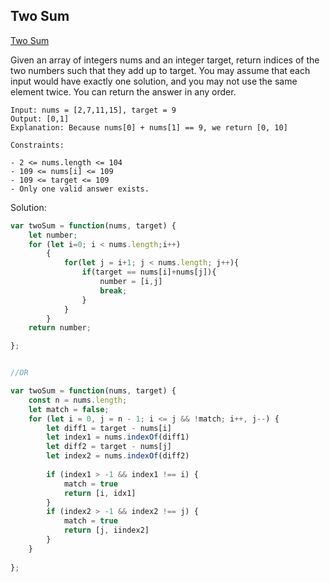## Two Sum
[ Two Sum ](https://leetcode.com/problems/two-sum/)

Given an array of integers nums and an integer target, return indices of the two numbers such that they add up to target.
You may assume that each input would have exactly one solution, and you may not use the same element twice.
You can return the answer in any order.

```
Input: nums = [2,7,11,15], target = 9
Output: [0,1]
Explanation: Because nums[0] + nums[1] == 9, we return [0, 10]

Constraints:

- 2 <= nums.length <= 104
- 109 <= nums[i] <= 109
- 109 <= target <= 109
- Only one valid answer exists.
```

Solution:
```js
var twoSum = function(nums, target) {
    let number;
    for (let i=0; i < nums.length;i++)
        {
            for(let j = i+1; j < nums.length; j++){
                if(target == nums[i]+nums[j]){
                    number = [i,j]
                    break;
                }
            }
        }
    return number;

};


//OR

var twoSum = function(nums, target) {
    const n = nums.length;
    let match = false;
    for (let i = 0, j = n - 1; i <= j && !match; i++, j--) {
        let diff1 = target - nums[i]
        let index1 = nums.indexOf(diff1)
        let diff2 = target - nums[j]
        let index2 = nums.indexOf(diff2)
        
        if (index1 > -1 && index1 !== i) {
            match = true
            return [i, idx1]
        }
        if (index2 > -1 && index2 !== j) {
            match = true
            return [j, iindex2]
        }
    }
    
};

```